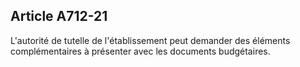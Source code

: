 Article A712-21
----
L'autorité de tutelle de l'établissement peut demander des éléments
complémentaires à présenter avec les documents budgétaires.
